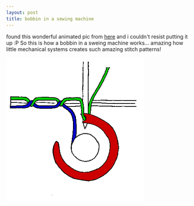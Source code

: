 ```yaml
---
layout: post
title: bobbin in a sewing machine
---
```


found this wonderful animated pic from [here](http://craftydaisies.com/2007/04/17/so-thats-how-it-works/) and i couldn't resist putting it up :P So this is how a bobbin in a sweing machine works... amazing how little mechanical systems creates such amazing stitch patterns!

![](/img/ani_lockstitch2.gif)
